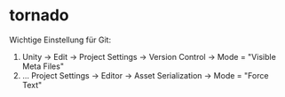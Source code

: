 # tornado

Wichtige Einstellung für Git:
1. Unity -> Edit -> Project Settings -> Version Control -> Mode = "Visible Meta Files"
2. ... Project Settings -> Editor -> Asset Serialization -> Mode = "Force Text"
